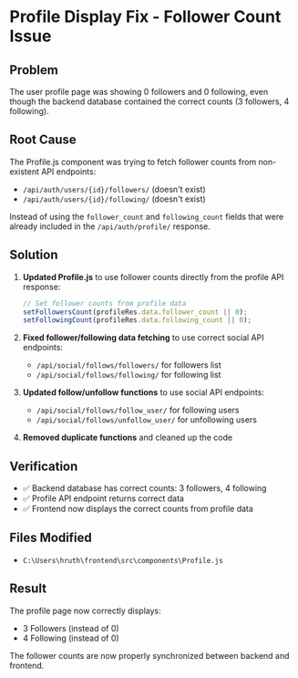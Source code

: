 # Profile Display Fix - Follower Count Issue

## Problem
The user profile page was showing 0 followers and 0 following, even though the backend database contained the correct counts (3 followers, 4 following).

## Root Cause
The Profile.js component was trying to fetch follower counts from non-existent API endpoints:
- `/api/auth/users/{id}/followers/` (doesn't exist)
- `/api/auth/users/{id}/following/` (doesn't exist)

Instead of using the `follower_count` and `following_count` fields that were already included in the `/api/auth/profile/` response.

## Solution
1. **Updated Profile.js** to use follower counts directly from the profile API response:
   ```javascript
   // Set follower counts from profile data
   setFollowersCount(profileRes.data.follower_count || 0);
   setFollowingCount(profileRes.data.following_count || 0);
   ```

2. **Fixed follower/following data fetching** to use correct social API endpoints:
   - `/api/social/follows/followers/` for followers list
   - `/api/social/follows/following/` for following list

3. **Updated follow/unfollow functions** to use social API endpoints:
   - `/api/social/follows/follow_user/` for following users
   - `/api/social/follows/unfollow_user/` for unfollowing users

4. **Removed duplicate functions** and cleaned up the code

## Verification
- ✅ Backend database has correct counts: 3 followers, 4 following
- ✅ Profile API endpoint returns correct data
- ✅ Frontend now displays the correct counts from profile data

## Files Modified
- `C:\Users\hruth\frontend\src\components\Profile.js`

## Result
The profile page now correctly displays:
- 3 Followers (instead of 0)
- 4 Following (instead of 0)

The follower counts are now properly synchronized between backend and frontend.